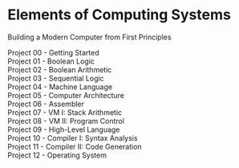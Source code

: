 # Elements of Computing Systems

Building a Modern Computer from First Principles

Project 00 - Getting Started  
Project 01 - Boolean Logic  
Project 02 - Boolean Arithmetic  
Project 03 - Sequential Logic  
Project 04 - Machine Language  
Project 05 - Computer Architecture  
Project 06 - Assembler  
Project 07 - VM I: Stack Arithmetic  
Project 08 - VM II: Program Control  
Project 09 - High-Level Language  
Project 10 - Compiler I: Syntax Analysis  
Project 11 - Compiler II: Code Generation  
Project 12 - Operating System  
